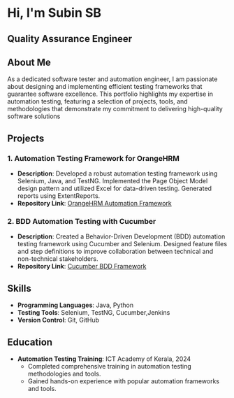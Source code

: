 # Hi, I'm Subin SB

## Quality Assurance Engineer



## About Me

As a dedicated software tester and automation engineer, I am passionate about designing and implementing efficient testing frameworks that guarantee software excellence. This portfolio highlights my expertise in automation testing, featuring a selection of projects, tools, and methodologies that demonstrate my commitment to delivering high-quality software solutions

## Projects

### 1. Automation Testing Framework for OrangeHRM
- **Description**: Developed a robust automation testing framework using Selenium, Java, and TestNG. Implemented the Page Object Model design pattern and utilized Excel for data-driven testing. Generated reports using ExtentReports.
- **Repository Link**: [OrangeHRM Automation Framework](https://github.com/SubinSB007/OrangeHrmProject.git)

### 2. BDD Automation Testing with Cucumber
- **Description**: Created a Behavior-Driven Development (BDD) automation testing framework using Cucumber and Selenium. Designed feature files and step definitions to improve collaboration between technical and non-technical stakeholders.
- **Repository Link**: [Cucumber BDD Framework](https://github.com/SubinSB007/OrangeHRM-Cucumber-framework.git)

## Skills

- **Programming Languages**: Java, Python
- **Testing Tools**: Selenium, TestNG, Cucumber,Jenkins
- **Version Control**: Git, GitHub

## Education

- **Automation Testing Training**: ICT Academy of Kerala, 2024
  - Completed comprehensive training in automation testing methodologies and tools.
  - Gained hands-on experience with popular automation frameworks and tools.
  


